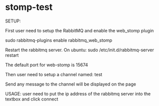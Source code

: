 # stomp-test

SETUP:

First user need to setup the RabbitMQ and enable the web_stomp plugin

sudo rabbitmq-plugins enable rabbitmq_web_stomp

Restart the rabbitmq server. On ubuntu:
sudo /etc/init.d/rabbitmq-server restart

The default port for web-stomp is 15674

Then user need to setup a channel named: test


Send any message to the channel will be displayed on the page

USAGE:
user need to put the ip address of the rabbitmq server into the textbox and click connect
